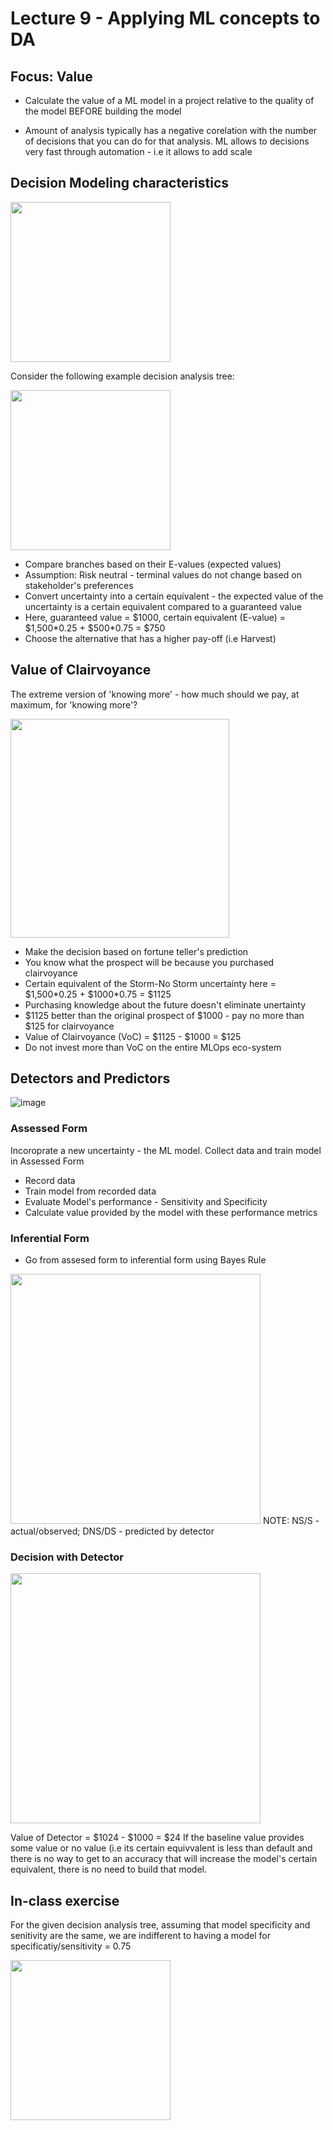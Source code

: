 # Lecture 9 - Applying ML concepts to DA

## Focus: Value
- Calculate the value of a ML model in a project relative to the quality of the model BEFORE building the model

- Amount of analysis typically has a negative corelation with the number of decisions that you can do for that analysis. ML allows to decisions very fast through automation - i.e it allows to add scale

## Decision Modeling characteristics
<img src='https://user-images.githubusercontent.com/14092419/163651925-cef0e404-021c-4e14-84b9-a1e9df977c69.png' width='256'>
 
Consider the following example decision analysis tree:

<img src='https://user-images.githubusercontent.com/14092419/163652094-d7e61c10-21ca-457d-aa0f-67360318163d.png' width='256'>
 
- Compare branches based on their E-values (expected values)
- Assumption: Risk neutral - terminal values do not change based on stakeholder's preferences
- Convert uncertainty into a certain equivalent - the expected value of the uncertainty is a certain equivalent compared to a guaranteed value
- Here, guaranteed value = $1000, certain equivalent (E-value) = $1,500\*0.25 + $500\*0.75 = $750
- Choose the alternative that has a higher pay-off (i.e Harvest)

## Value of Clairvoyance
The extreme version of 'knowing more' - how much should we pay, at maximum, for 'knowing more'?

<img src='https://user-images.githubusercontent.com/14092419/163652571-334fca5e-bf07-4ace-9a8e-0257a44e81d3.png' width='350'>

- Make the decision based on fortune teller's prediction
- You know what the prospect will be because you purchased clairvoyance
- Certain equivalent of the Storm-No Storm uncertainty here = $1,500\*0.25 + $1000\*0.75 = $1125
- Purchasing knowledge about the future doesn't eliminate unertainty
- $1125 better than the original prospect of $1000 - pay no more than $125 for clairvoyance
- Value of Clairvoyance (VoC) = $1125 - $1000 = $125
- Do not invest more than VoC on the entire MLOps eco-system

## Detectors and Predictors
![image](https://user-images.githubusercontent.com/14092419/163653173-2b48e0e6-f675-45ed-86a1-e829443aa837.png)

### Assessed Form
Incoroprate a new uncertainty - the ML model. Collect data and train model in Assessed Form 
- Record data
- Train model from recorded data
- Evaluate Model's performance - Sensitivity and Specificity
- Calculate value provided by the model with these performance metrics

### Inferential Form
- Go from assesed form to inferential form using Bayes Rule
<img src='https://user-images.githubusercontent.com/14092419/163653381-4ee59518-eddf-4123-b888-3a9d87f9f241.png' width='400'>
NOTE: NS/S - actual/observed; DNS/DS - predicted by detector

### Decision with Detector

<img src='https://user-images.githubusercontent.com/14092419/163653856-86875751-b0f5-4fc7-8291-aeadef74b3bb.png' width='400'>

Value of Detector = $1024 - $1000 = $24
If the baseline value provides some value or no value (i.e its certain equivvalent is less than default and there is no way to get to an accuracy that will increase the model's certain equivalent, there is no need to build that model.

## In-class exercise
For the given decision analysis tree, assuming that model specificity and senitivity are the same, we are indifferent to having a model for specificatiy/sensitivity = 0.75

<img src='https://user-images.githubusercontent.com/14092419/163654580-be937306-dedb-4b04-bf1e-1f8c47a14213.png' width='256'>








